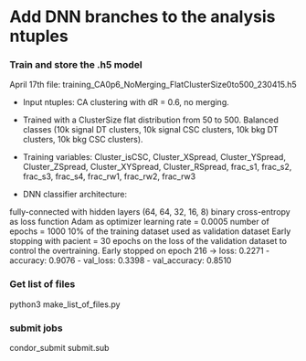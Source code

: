 # Add DNN branches to the analysis ntuples

### Train and store the .h5 model

April 17th file: training_CA0p6_NoMerging_FlatClusterSize0to500_230415.h5

- Input ntuples: CA clustering with dR = 0.6, no merging. 

- Trained with a ClusterSize flat distribution from 50 to 500. Balanced classes (10k signal DT clusters, 10k signal CSC clusters, 10k bkg DT clusters, 10k bkg CSC clusters).

- Training variables: Cluster_isCSC, Cluster_XSpread, Cluster_YSpread, Cluster_ZSpread, Cluster_XYSpread, Cluster_RSpread, frac_s1, frac_s2, frac_s3, frac_s4, frac_rw1, frac_rw2, frac_rw3

- DNN classifier architecture: 

fully-connected with hidden layers (64, 64, 32, 16, 8)
binary cross-entropy as loss function
Adam as optimizer 
learning rate = 0.0005
number of epochs = 1000 
10% of the training dataset used as validation dataset
Early stopping with pacient = 30 epochs on the loss of the validation dataset to control the overtraining. Early stopped on epoch 216 -> loss: 0.2271 - accuracy: 0.9076 - val_loss: 0.3398 - val_accuracy: 0.8510

### Get list of files

python3 make_list_of_files.py

### submit jobs

condor_submit submit.sub


